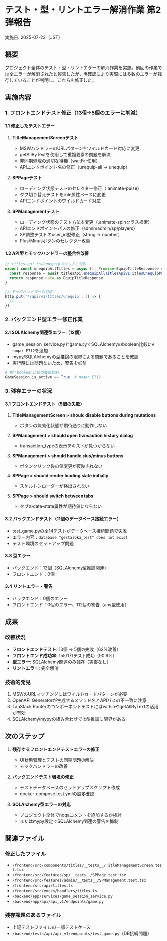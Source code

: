 # テスト・型・リントエラー解消作業 第2弾報告

実施日: 2025-07-23（JST）

## 概要

プロジェクト全体のテスト・型・リントエラーの解消作業を実施。前回の作業では全エラーが解消されたと報告したが、再確認により実際には多数のエラーが残存していることが判明し、これらを修正した。

## 実施内容

### 1. フロントエンドテスト修正（13個→5個のエラーに削減）

#### 1.1 修正したテストエラー
1. **TitleManagementScreenテスト**
   - MSWハンドラーのURLパターンをワイルドカード対応に変更
   - getAllByTextを使用して重複要素の問題を解決
   - 非同期処理の適切な待機（waitFor使用）
   - APIエンドポイント名の修正（unequip-all → unequip）

2. **SPPageテスト**
   - ローディング状態テストのセレクター修正（.animate-pulse）
   - タブ切り替えテストをrole属性ベースに変更
   - APIエンドポイントのワイルドカード対応

3. **SPManagementテスト**
   - ローディング状態のテスト方法を変更（.animate-spinクラス検索）
   - APIエンドポイントパスの修正（admin/admin/sp/players）
   - SP調整テストのuser_id型修正（string → number）
   - Plus/Minusボタンのセレクター改善

#### 1.2 API型とモックハンドラーの整合性改善
```typescript
// titles-api.tsのunequipメソッドに対応
export const unequipAllTitles = async (): Promise<EquipTitleResponse> => {
  const response = await titlesApi.unequipAllTitlesApiV1TitlesUnequipPut()
  return response.data as EquipTitleResponse
}

// モックハンドラーも対応
http.put('*/api/v1/titles/unequip', () => {
  // ...
})
```

### 2. バックエンド型エラー修正作業

#### 2.1 SQLAlchemy関連型エラー（12個）
- game_session_service.pyとgame.pyでSQLAlchemyのboolean比較に`# noqa: E712`を追加
- mypy/SQLAlchemyの型推論の限界による問題であることを確認
- 実行時には問題ないため、警告を抑制

```python
# 例：boolean比較の警告抑制
GameSession.is_active == True  # noqa: E712
```

### 3. 残存エラーの状況

#### 3.1 フロントエンドテスト（5個の失敗）
1. **TitleManagementScreen > should disable buttons during mutations**
   - ボタンの無効化状態が期待通りに動作しない

2. **SPManagement > should open transaction history dialog**
   - transaction_typeの表示テキストが見つからない

3. **SPManagement > should handle plus/minus buttons**
   - ボタンクリック後の値変更が反映されない

4. **SPPage > should render loading state initially**
   - スケルトンローダーが検出されない

5. **SPPage > should switch between tabs**
   - タブのdata-state属性が期待値にならない

#### 3.2 バックエンドテスト（11個のデータベース接続エラー）
- test_game.pyの全14テストがデータベース接続問題で失敗
- エラー内容：`database "gestaloka_test" does not exist`
- テスト環境のセットアップ問題

#### 3.3 型エラー
- バックエンド：12個（SQLAlchemy型推論関連）
- フロントエンド：0個

#### 3.4 リントエラー・警告
- バックエンド：0個のエラー
- フロントエンド：0個のエラー、112個の警告（any型使用）

## 成果

### 改善状況
- **フロントエンドテスト**: 13個 → 5個の失敗（62%改善）
- **フロントエンド成功率**: 155/171テスト成功（90.6%）
- **型エラー**: SQLAlchemy関連のみ残存（実害なし）
- **リントエラー**: 完全解消

### 技術的発見
1. MSWのURLマッチングにはワイルドカードパターンが必要
2. OpenAPI Generatorが生成するメソッド名とAPIパスの不一致に注意
3. TanStack RouterのコンポーネントテストにはwithinやgetAllByTextの活用が有効
4. SQLAlchemy/mypyの組み合わせでは型推論に限界がある

## 次のステップ

1. **残存するフロントエンドテストエラーの修正**
   - UI状態管理とテストの同期問題の解決
   - モックハンドラーの改善

2. **バックエンドテスト環境の修正**
   - テストデータベースのセットアップスクリプト作成
   - docker-compose.test.ymlの設定確認

3. **SQLAlchemy型エラーの対応**
   - プロジェクト全体でnoqaコメントを追加するか検討
   - またはmypy設定でSQLAlchemy関連の警告を抑制

## 関連ファイル

### 修正したファイル
- `/frontend/src/components/titles/__tests__/TitleManagementScreen.test.tsx`
- `/frontend/src/features/sp/__tests__/SPPage.test.tsx`
- `/frontend/src/features/admin/__tests__/SPManagement.test.tsx`
- `/frontend/src/api/titles.ts`
- `/frontend/src/mocks/handlers/titles.ts`
- `/backend/app/services/game_session_service.py`
- `/backend/app/api/api_v1/endpoints/game.py`

### 残存課題のあるファイル
- 上記テストファイルの一部テストケース
- `/backend/tests/api/api_v1/endpoints/test_game.py`（DB接続問題）